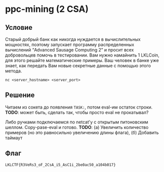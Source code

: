 # ppc-mining (2 CSA)

## Условие
Старый добрый банк как никогда нуждается в вычислительных мощностях, поэтому запускает программу 
распределенных вычислений “Advanced Sausage Computing 2” и просит всех добровольцев помочь в 
тестировании. Вам нужно намайнить 1 LKLCoin, для этого решайте математические примеры. Ваш человек в 
банке уже знает, как передать Вам новые секретные данные с помощью этого метода.

`nc <server_hostname> <server_port>`

## Решение
Читаем из сокета до появления `TASK:`, потом eval-им остаток строки. **TODO**: может быть, сделать так,
чтобы просто eval не прокатывал?

Либо ручками подключаемся по netcat'у с открытым питоновским шеллом. Copy-pase-eval и готово.
**TODO**: (а) Увеличить количество примеров (но это равносильно увеличению длины флага), (б)
Добавить таймаут

## Флаг
`LKLCTF{R3VeRs3_oF_2CsA_i5_AsC1i_2be0ac50_a104b017}`
